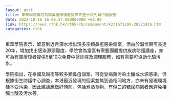 ```yaml
---
layout: post
title: 東華學院稱可為類鼻疽康復者提供五至十次免費中醫服務
date: 2022-10-16 16:00:27.000000000 +08:00
link: https://news.rthk.hk/rthk/ch/component/k2/1671209-20221016.htm
categories: rthk
---
```


東華學院表示，留意到近月深水埗出現多宗類鼻疽感染個案，但由於潛伏期可長達20年，增加找出感染源頭難度，學院會為當區有需要團體提供疾病防護講座，亦可為有關康復者提供5至10次免費中醫診症及調理服務，如有需要可協助化驗污水。

學院指出，在泰國及越南等較多類鼻疽個案，可從受病菌污染土釀或水源感染，但根據衞生防護中心調查，本港最近發現的個案並無到過相同地方，亦未有發現環境樣本受污染，因此建議應做好預防，包括煮熟食物、有傷口的糖尿病患者應避免接觸土釀及污水等。
